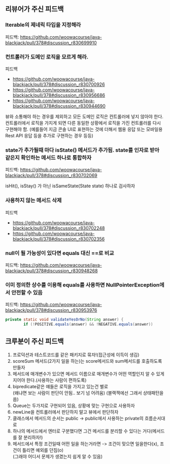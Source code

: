 ## 리뷰어가 주신 피드백
### Iterable의 제네릭 타입을 지정해라
피드백: https://github.com/woowacourse/java-blackjack/pull/378#discussion_r830699910

### 컨트롤러가 도메인 로직을 모르게 해라.
피드백
- https://github.com/woowacourse/java-blackjack/pull/378#discussion_r830700926
- https://github.com/woowacourse/java-blackjack/pull/378#discussion_r830956686
- https://github.com/woowacourse/java-blackjack/pull/378#discussion_r830944690

뷰와 소통해야 하는 경우를 제외하고 모든 도메인 로직은 컨트롤러에 넣지 않아야 한다.
컨트롤러에서 로직을 가지게 되면 다른 동일한 상황에서 로직을 가진 컨트롤러를 다시 구현해야 함. (예를들어 지금 콘솔 UI로 표현하는 것에 더해서 웹용 응답 또는 모바일용 Rest API 응답 등을 추가로 구현하는 경우 등등)

### state가 추가될때 마다 isState() 메서드가 추가됨. state를 인자로 받아 같은지 확인하는 메서드 하나로 통합하자
피드백: https://github.com/woowacourse/java-blackjack/pull/378#discussion_r830702069

isHit(), isStay() 가 아닌 isSameState(State state) 하나로 검사하자

### 사용하지 않는 메서드 삭제
피드백
- https://github.com/woowacourse/java-blackjack/pull/378#discussion_r830702248
- https://github.com/woowacourse/java-blackjack/pull/378#discussion_r830702356

### null이 될 가능성이 있다면 equals 대신 ==로 비교
피드백: https://github.com/woowacourse/java-blackjack/pull/378#discussion_r830948268

### 이미 정의한 상수를 이용해 equals를 사용하면 NullPointerException에서 안전할 수 있음
피드백: https://github.com/woowacourse/java-blackjack/pull/378#discussion_r830953976

```java
private static void validateYesOrNo(String answer) {
        if (!POSITIVE.equals(answer) && !NEGATIVE.equals(answer))
```

## 크루분이 주신 피드백
1. 프로덕션과 테스트코드를 같은 패키지로 묶자!(접근성에 이득이 생김)
2. scoreSum 메서드(2가지 일을 하는)는 score메서드와 sum메서드를 호출하도록 만들자
3. 메서드에 매개변수가 있으면 메서드 이름으로 매개변수가 어떤 역할인지 알 수 있게 지어야 한다.(사용하는 사람이 편하도록)
4. bipredicate같은 얘들은 로직을 가지고 있는건 별로
<br>(왜냐면 보는 사람이 판단이 안됨.. 보기 넘 어려움) (블랙잭에선 그래서 상태패턴을 씀)
5. Queue는 두가지로 구현되어 있음, 상황에 맞는 구현으로 사용하자
6. newLine을 컨트롤러에서 판단하지 말고 뷰에서 판단하자
7. 클래스에서 메서드의 순서는 public -> public에서 사용하는 private의 흐름순서대로
8. 하나의 메서드에서 엔터로 구분했다면 그건 메서드를 분리할 수 있다는 거다(메서드를 잘 분리하자!)
9. 메서드에서 특정 조건일때 어떤 일을 하는거라면 -> 조건이 맞으면 일을한다(x), 조건이 틀리면 예외를 던짐(o)
<br>(그래야 어디서 문제가 생겼는지 쉽게 알 수 있음)
